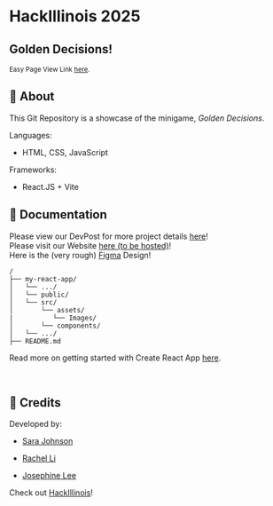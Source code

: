 # HackIllinois 2025
## Golden Decisions!
<sup> Easy Page View Link <a href="https://95jkkh64-4321.use.devtunnels.ms/" target="_blank">here</a>.

## 🚀 About
This Git Repository is a showcase of the minigame, _Golden Decisions_.

Languages: 
- HTML, CSS, JavaScript <br>

Frameworks: 
- React.JS + Vite


## 📜 Documentation
Please view our DevPost for more project details [here]()! <br>
Please visit our Website [here (to be hosted)]()! <br>
Here is the (very rough) [Figma](https://www.figma.com/design/E8MPffaGbHvcnT1JaoKjl9/Untitled?node-id=0-1&t=8OeuXPV6UlxuI7jz-1) Design!
```
/
├── my-react-app/
│   └── .../
│   └── public/
│   └── src/
│       └── assets/
|          └── Images/
│       └── components/
│   └── .../
├── README.md
```
Read more on getting started with Create React App [here](./museum-gallery/README.md). <br>

<br>

## 🔔 Credits
Developed by: 

- [Sara Johnson](https://github.com/sgjohnson455) 

- [Rachel Li](https://github.com/rli60) 

- [Josephine Lee](https://github.com/abyssaldragonz) 

Check out [HackIllinois](http://hackillinois.org/)!
<br> <br> <br>
